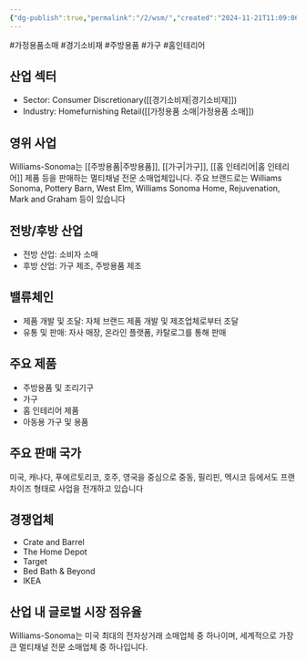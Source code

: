 ```yaml
---
{"dg-publish":true,"permalink":"/2/wsm/","created":"2024-11-21T11:09:06.143+09:00","updated":"2025-06-03T20:06:02.183+09:00"}
---
```


#가정용품소매 #경기소비재 #주방용품 #가구 #홈인테리어 

## 산업 섹터

- Sector: Consumer Discretionary([[경기소비재\|경기소비재]])
- Industry: Homefurnishing Retail([[가정용품 소매\|가정용품 소매]])

## 영위 사업

Williams-Sonoma는 [[주방용품\|주방용품]], [[가구\|가구]], [[홈 인테리어\|홈 인테리어]] 제품 등을 판매하는 멀티채널 전문 소매업체입니다. 주요 브랜드로는 Williams Sonoma, Pottery Barn, West Elm, Williams Sonoma Home, Rejuvenation, Mark and Graham 등이 있습니다

## 전방/후방 산업

- 전방 산업: 소비자 소매
- 후방 산업: 가구 제조, 주방용품 제조

## 밸류체인

- 제품 개발 및 조달: 자체 브랜드 제품 개발 및 제조업체로부터 조달
- 유통 및 판매: 자사 매장, 온라인 플랫폼, 카탈로그를 통해 판매

## 주요 제품

- 주방용품 및 조리기구
- 가구
- 홈 인테리어 제품
- 아동용 가구 및 용품

## 주요 판매 국가

미국, 캐나다, 푸에르토리코, 호주, 영국을 중심으로 중동, 필리핀, 멕시코 등에서도 프랜차이즈 형태로 사업을 전개하고 있습니다


## 경쟁업체

- Crate and Barrel
- The Home Depot
- Target
- Bed Bath & Beyond
- IKEA

## 산업 내 글로벌 시장 점유율

Williams-Sonoma는 미국 최대의 전자상거래 소매업체 중 하나이며, 세계적으로 가장 큰 멀티채널 전문 소매업체 중 하나입니다.